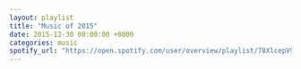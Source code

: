 ```yaml
---
layout: playlist
title: "Music of 2015"
date: 2015-12-30 00:00:00 +0000
categories: music
spotify_url: "https://open.spotify.com/user/overview/playlist/78XlcepV9Payk3BOYZQ4SB"
---
```

